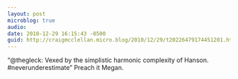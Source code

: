 ```yaml
---
layout: post
microblog: true
audio: 
date: 2010-12-29 16:15:43 -0500
guid: http://craigmcclellan.micro.blog/2010/12/29/t20226479174451201.html
---
```

“@thegleck: Vexed by the simplistic harmonic complexity of Hanson. #neverunderestimate” Preach it Megan.
